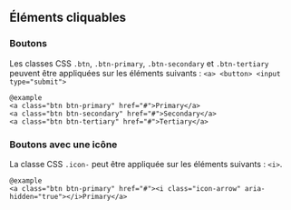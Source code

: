## Éléments cliquables

### Boutons

Les classes CSS <code>.btn</code>, <code>.btn-primary</code>, <code>.btn-secondary</code> et <code>.btn-tertiary</code> peuvent être appliquées sur les éléments suivants : `<a> <button> <input type="submit">`

    @example
    <a class="btn btn-primary" href="#">Primary</a>
    <a class="btn btn-secondary" href="#">Secondary</a>
    <a class="btn btn-tertiary" href="#">Tertiary</a>

### Boutons avec une icône

La classe CSS <code>.icon-</code> peut être appliquée sur les éléments suivants : `<i>`. 

    @example
    <a class="btn btn-primary" href="#"><i class="icon-arrow" aria-hidden="true"></i>Primary</a>
